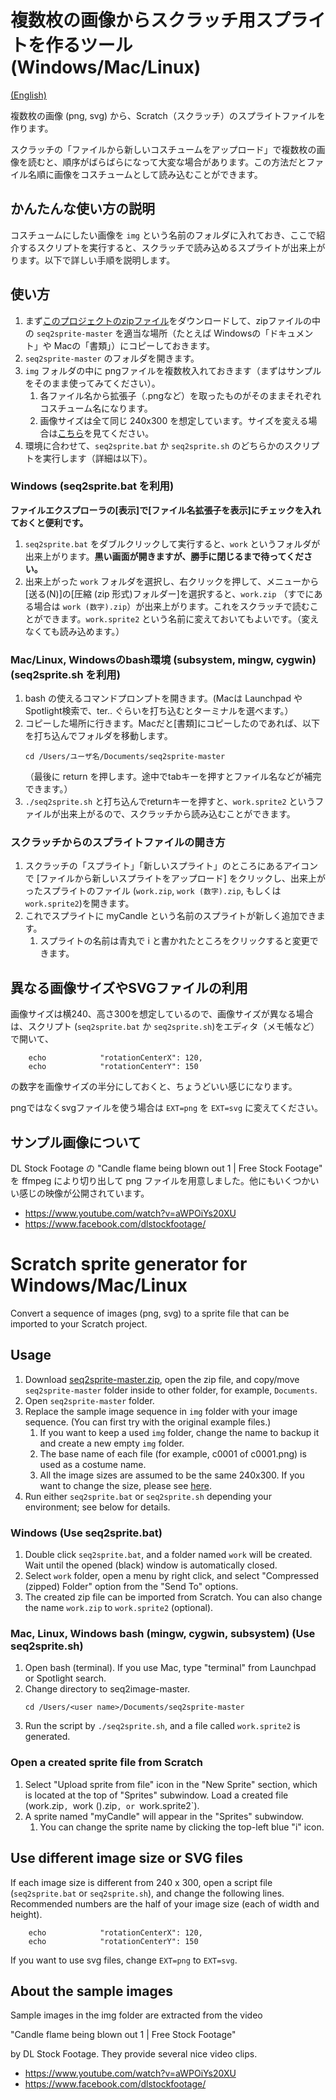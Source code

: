 # 複数枚の画像からスクラッチ用スプライトを作るツール (Windows/Mac/Linux)

<a href="#english">(English)</a>

複数枚の画像 (png, svg) から、Scratch（スクラッチ）のスプライトファイルを作ります。

スクラッチの「ファイルから新しいコスチュームをアップロード」で複数枚の画像を読むと、順序がばらばらになって大変な場合があります。この方法だとファイル名順に画像をコスチュームとして読み込むことができます。

## かんたんな使い方の説明

コスチュームにしたい画像を `img` という名前のフォルダに入れておき、ここで紹介するスクリプトを実行すると、スクラッチで読み込めるスプライトが出来上がります。以下で詳しい手順を説明します。

## 使い方

1. まず[このプロジェクトのzipファイル](https://github.com/memakura/seq2sprite/archive/master.zip)をダウンロードして、zipファイルの中の `seq2sprite-master` を適当な場所（たとえば Windowsの「ドキュメント」や Macの「書類」）にコピーしておきます。
1. `seq2sprite-master` のフォルダを開きます。
1. `img` フォルダの中に pngファイルを複数枚入れておきます（まずはサンプルをそのまま使ってみてください）。
    1. 各ファイル名から拡張子（.pngなど）を取ったものがそのままそれぞれコスチューム名になります。
    1. 画像サイズは全て同じ 240x300 を想定しています。サイズを変える場合は<a href="#imgsize-ja">こちら</a>を見てください。
1. 環境に合わせて、`seq2sprite.bat` か `seq2sprite.sh` のどちらかのスクリプトを実行します（詳細は以下）。

### Windows (seq2sprite.bat を利用)

**ファイルエクスプローラの[表示]で[ファイル名拡張子を表示]にチェックを入れておくと便利です。**

1. `seq2sprite.bat` をダブルクリックして実行すると、`work` というフォルダが出来上がります。**黒い画面が開きますが、勝手に閉じるまで待ってください。**
1. 出来上がった `work` フォルダを選択し、右クリックを押して、メニューから[送る(N)]の[圧縮 (zip 形式)フォルダー]を選択すると、`work.zip` （すでにある場合は `work (数字).zip`）が出来上がります。これをスクラッチで読むことができます。`work.sprite2` という名前に変えておいてもよいです。（変えなくても読み込めます。）

### Mac/Linux, Windowsのbash環境 (subsystem, mingw, cygwin) (seq2sprite.sh を利用)

1. bash の使えるコマンドプロンプトを開きます。(Macは Launchpad や Spotlight検索で、ter.. ぐらいを打ち込むとターミナルを選べます。）
1. コピーした場所に行きます。Macだと[書類]にコピーしたのであれば、以下を打ち込んでフォルダを移動します。
   ```
   cd /Users/ユーザ名/Documents/seq2sprite-master
   ``` 
   （最後に return を押します。途中でtabキーを押すとファイル名などが補完できます。）
1. `./seq2sprite.sh` と打ち込んでreturnキーを押すと、`work.sprite2` というファイルが出来上がるので、スクラッチから読み込むことができます。

### スクラッチからのスプライトファイルの開き方

1. スクラッチの「スプライト」「新しいスプライト」のところにあるアイコンで [ファイルから新しいスプライトをアップロード] をクリックし、出来上がったスプライトのファイル (`work.zip`, `work (数字).zip`, もしくは　`work.sprite2`)を開きます。
1. これでスプライトに myCandle という名前のスプライトが新しく追加できます。
    1. スプライトの名前は青丸で i と書かれたところをクリックすると変更できます。

<a name="imgsize-ja">

## 異なる画像サイズやSVGファイルの利用

画像サイズは横240、高さ300を想定しているので、画像サイズが異なる場合は、スクリプト (`seq2sprite.bat` か `seq2sprite.sh`)をエディタ（メモ帳など）で開いて、

```
    echo 			"rotationCenterX": 120,
    echo 			"rotationCenterY": 150
```

の数字を画像サイズの半分にしておくと、ちょうどいい感じになります。

pngではなくsvgファイルを使う場合は `EXT=png` を `EXT=svg` に変えてください。


## サンプル画像について

DL Stock Footage の "Candle flame being blown out 1 | Free Stock Footage"
を ffmpeg により切り出して png ファイルを用意しました。他にもいくつかいい感じの映像が公開されています。

- https://www.youtube.com/watch?v=aWPOiYs20XU
- https://www.facebook.com/dlstockfootage/


<a name="english">

# Scratch sprite generator for Windows/Mac/Linux

Convert a sequence of images (png, svg) to a sprite file that can be imported to your Scratch project.

## Usage

1. Download [seq2sprite-master.zip](https://github.com/memakura/seq2sprite/archive/master.zip), open the zip file, and copy/move `seq2sprite-master` folder inside to other folder, for example, `Documents`.
1. Open `seq2sprite-master` folder.
1. Replace the sample image sequence in `img` folder with your image sequence. (You can first try with the original example files.)
    1. If you want to keep a used `img` folder, change the name to backup it and create a new empty `img` folder.
    1. The base name of each file (for example, c0001 of c0001.png) is used as a costume name.
    1. All the image sizes are assumed to be the same 240x300. If you want to change the size, please see <a href="#imgsize-en">here</a>.
1. Run either `seq2sprite.bat` or `seq2sprite.sh` depending your environment; see below for details.
    
### Windows (Use seq2sprite.bat)

1. Double click `seq2sprite.bat`, and a folder named `work` will be created. Wait until the opened (black) window is automatically closed.
1. Select `work` folder, open a menu by right click, and select "Compressed (zipped) Folder" option from the "Send To" options.
1. The created zip file can be imported from Scratch. You can also change the name `work.zip` to `work.sprite2` (optional).

### Mac, Linux, Windows bash (mingw, cygwin, subsystem) (Use seq2sprite.sh)

1. Open bash (terminal). If you use Mac, type "terminal" from Launchpad or Spotlight search.
1. Change directory to seq2image-master. 
   ```
   cd /Users/<user name>/Documents/seq2sprite-master
   ```
1. Run the script by `./seq2sprite.sh`, and a file called `work.sprite2` is generated.

<a name="imgsize-ja">

### Open a created sprite file from Scratch

1. Select "Upload sprite from file" icon in the "New Sprite" section, which is located at the top of "Sprites" subwindow. Load a created file (work.zip`, `work (<number>).zip`, or `work.sprite2`).
1. A sprite named "myCandle" will appear in the "Sprites" subwindow.
    1. You can change the sprite name by clicking the top-left blue "i" icon.


## Use different image size or SVG files

If each image size is different from 240 x 300, open a script file (`seq2sprite.bat` or `seq2sprite.sh`), and change the following lines. Recommended numbers are the half of your image size (each of width and height).

```
    echo 			"rotationCenterX": 120,
    echo 			"rotationCenterY": 150
```

If you want to use svg files, change `EXT=png` to `EXT=svg`.


## About the sample images

Sample images in the img folder are extracted from the video

"Candle flame being blown out 1 | Free Stock Footage"

by DL Stock Footage. They provide several nice video clips. 

- https://www.youtube.com/watch?v=aWPOiYs20XU
- https://www.facebook.com/dlstockfootage/

